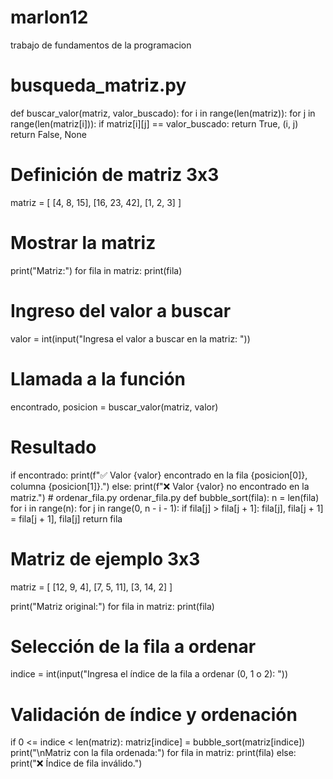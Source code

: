 # marlon12
trabajo de fundamentos de la programacion
# busqueda_matriz.py

def buscar_valor(matriz, valor_buscado):
    for i in range(len(matriz)):
        for j in range(len(matriz[i])):
            if matriz[i][j] == valor_buscado:
                return True, (i, j)
    return False, None

# Definición de matriz 3x3
matriz = [
    [4, 8, 15],
    [16, 23, 42],
    [1, 2, 3]
]

# Mostrar la matriz
print("Matriz:")
for fila in matriz:
    print(fila)

# Ingreso del valor a buscar
valor = int(input("Ingresa el valor a buscar en la matriz: "))

# Llamada a la función
encontrado, posicion = buscar_valor(matriz, valor)

# Resultado
if encontrado:
    print(f"✅ Valor {valor} encontrado en la fila {posicion[0]}, columna {posicion[1]}.")
else:
    print(f"❌ Valor {valor} no encontrado en la matriz.")
    # ordenar_fila.py
ordenar_fila.py
def bubble_sort(fila):
    n = len(fila)
    for i in range(n):
        for j in range(0, n - i - 1):
            if fila[j] > fila[j + 1]:
                fila[j], fila[j + 1] = fila[j + 1], fila[j]
    return fila

# Matriz de ejemplo 3x3
matriz = [
    [12, 9, 4],
    [7, 5, 11],
    [3, 14, 2]
]

print("Matriz original:")
for fila in matriz:
    print(fila)

# Selección de la fila a ordenar
indice = int(input("Ingresa el índice de la fila a ordenar (0, 1 o 2): "))

# Validación de índice y ordenación
if 0 <= indice < len(matriz):
    matriz[indice] = bubble_sort(matriz[indice])
    print("\nMatriz con la fila ordenada:")
    for fila in matriz:
        print(fila)
else:
    print("❌ Índice de fila inválido.")


